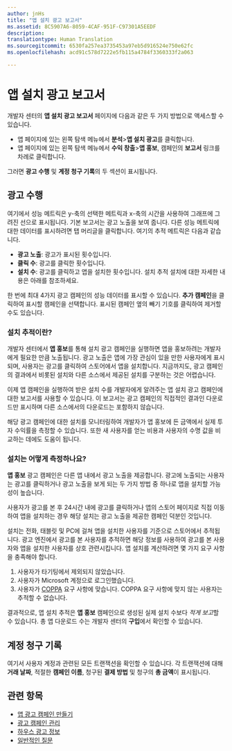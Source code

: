 ```yaml
---
author: jnHs
title: "앱 설치 광고 보고서"
ms.assetid: 8C5907A6-8059-4CAF-951F-C97301A5EEDF
description: 
translationtype: Human Translation
ms.sourcegitcommit: 6530fa257ea3735453a97eb5d916524e750e62fc
ms.openlocfilehash: acd91c578d7222e5fb115a4784f3360333f2a063

---
```


# 앱 설치 광고 보고서

개발자 센터의 **앱 설치 광고 보고서** 페이지에 다음과 같은 두 가지 방법으로 액세스할 수 있습니다.

-   앱 페이지에 있는 왼쪽 탐색 메뉴에서 **분석**&gt;**앱 설치 광고**를 클릭합니다.
-   앱 페이지에 있는 왼쪽 탐색 메뉴에서 **수익 창출**&gt;**앱 홍보**, 캠페인의 **보고서** 링크를 차례로 클릭합니다.

그러면 **광고 수행** 및 **계정 청구 기록**의 두 섹션이 표시됩니다.

## 광고 수행

여기에서 성능 메트릭은 y-축의 선택한 메트릭과 x-축의 시간을 사용하여 그래프에 그려진 선으로 표시됩니다. 기본 보고서는 광고 노출을 보여 줍니다. 다른 성능 메트릭에 대한 데이터를 표시하려면 탭 머리글을 클릭합니다. 여기의 추적 메트릭은 다음과 같습니다.

-   **광고 노출**: 광고가 표시된 횟수입니다.
-   **클릭 수**: 광고를 클릭한 횟수입니다.
-   **설치 수**: 광고를 클릭하고 앱을 설치한 횟수입니다. 설치 추적 설치에 대한 자세한 내용은 아래를 참조하세요.

한 번에 최대 4가지 광고 캠페인의 성능 데이터를 표시할 수 있습니다. **추가 캠페인**을 클릭하여 표시할 캠페인을 선택합니다. 표시된 캠페인 옆의 빼기 기호를 클릭하여 제거할 수도 있습니다.

### 설치 추적이란?

개발자 센터에서 **앱 홍보**를 통해 설치 광고 캠페인을 실행하면 앱을 홍보하려는 개발자에게 필요한 만큼 노출됩니다. 광고 노출은 앱에 가장 관심이 있을 만한 사용자에게 표시되며, 사용자는 광고를 클릭하여 스토어에서 앱을 설치합니다. 지금까지도, 광고 캠페인의 결과에서 비롯된 설치와 다른 소스에서 제공된 설치를 구분하는 것은 어렵습니다.

이제 앱 캠페인을 실행하여 받은 설치 수를 개발자에게 알려주는 앱 설치 광고 캠페인에 대한 보고서를 사용할 수 있습니다. 이 보고서는 광고 캠페인의 직접적인 결과인 다운로드만 표시하며 다른 소스에서의 다운로드는 포함하지 않습니다.

해당 광고 캠페인에 대한 설치를 모니터링하여 개발자가 앱 홍보에 든 금액에서 실제 투자 수익률을 측정할 수 있습니다. 또한 새 사용자를 얻는 비용과 사용자의 수명 값을 비교하는 데에도 도움이 됩니다.

### 설치는 어떻게 측정하나요?

**앱 홍보** 광고 캠페인은 다른 앱 내에서 광고 노출을 제공합니다. 광고에 노출되는 사용자는 광고를 클릭하거나 광고 노출을 보게 되는 두 가지 방법 중 하나로 앱을 설치할 가능성이 높습니다.

사용자가 광고를 본 후 24시간 내에 광고를 클릭하거나 앱의 스토어 페이지로 직접 이동하여 앱을 설치하는 경우 해당 설치는 광고 노출을 제공한 캠페인 덕분인 것입니다.

설치는 전화, 태블릿 및 PC에 걸쳐 앱을 설치한 사용자를 기준으로 스토어에서 추적됩니다. 광고 엔진에서 광고를 본 사용자를 추적하면 해당 정보를 사용하여 광고를 본 사용자와 앱을 설치한 사용자를 상호 관련시킵니다. 앱 설치를 계산하려면 몇 가지 요구 사항을 충족해야 합니다.

1.  사용자가 타기팅에서 제외되지 않았습니다.
2.  사용자가 Microsoft 계정으로 로그인했습니다.
3.  사용자가 [COPPA](http://go.microsoft.com/fwlink?LinkId=536558) 요구 사항에 맞습니다. COPPA 요구 사항에 맞지 않는 사용자는 추적할 수 없습니다.

결과적으로, 앱 설치 추적은 **앱 홍보** 캠페인으로 생성된 실제 설치 수보다 *적게 보고*할 수 있습니다. 총 앱 다운로드 수는 개발자 센터의 **구입**에서 확인할 수 있습니다.

## 계정 청구 기록

여기서 사용자 계정과 관련된 모든 트랜잭션을 확인할 수 있습니다. 각 트랜잭션에 대해 **거래 날짜**, 적절한 **캠페인 이름**, 청구된 **결제 방법** 및 청구의 **총 금액**이 표시됩니다.

## 관련 항목

* [앱 광고 캠페인 만들기](create-an-ad-campaign-for-your-app.md)
* [광고 캠페인 관리](managing-your-ad-campaign.md)
* [하우스 광고 정보](about-house-ads.md)
* [일반적인 질문](common-questions.md)
 

 







<!--HONumber=Jun16_HO4-->


